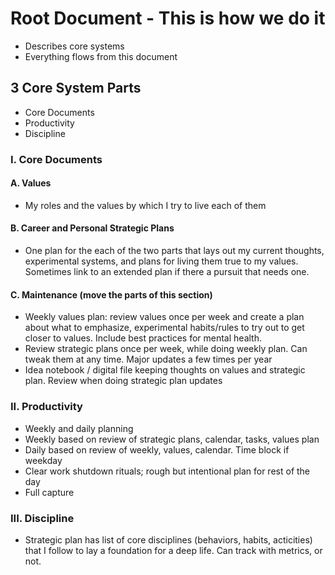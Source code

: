 # Root Document - This is how we do it
* Describes core systems
* Everything flows from this document

## 3 Core System Parts
* Core Documents
* Productivity
* Discipline

### I. Core Documents
#### A. Values
* My roles and the values by which I try to live each of them

#### B. Career and Personal Strategic Plans
* One plan for the each of the two parts that lays out my current thoughts, experimental systems, and plans for living them true to my values. Sometimes link to an extended plan if there a pursuit that needs one.

#### C. Maintenance (move the parts of this section)
* Weekly values plan: review values once per week and create a plan about what to emphasize, experimental habits/rules to try out to get closer to values. Include best practices for mental health.
* Review strategic plans once per week, while doing weekly plan. Can tweak them at any time. Major updates a few times per year
* Idea notebook / digital file keeping thoughts on values and strategic plan. Review when doing strategic plan updates

### II. Productivity
* Weekly and daily planning
* Weekly based on review of strategic plans, calendar, tasks, values plan
* Daily based on review of weekly, values, calendar. Time block if weekday
* Clear work shutdown rituals; rough but intentional plan for rest of the day
* Full capture

### III. Discipline
* Strategic plan has list of core disciplines (behaviors, habits, acticities) that I follow to lay a foundation for a deep life. Can track with metrics, or not.